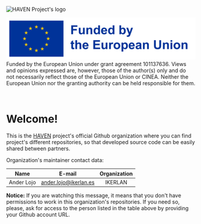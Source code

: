 ![HAVEN Project's logo](https://havenproject.eu/wp-content/uploads/2024/03/HAVEN-logo.png "HAVEN Project's logo")

![Funded by the European Union](EN_FundedbytheEU_RGB_POS.png) 
Funded by the European Union under grant agreement 101137636. Views and opinions expressed are, however, those of the author(s) only and do not necessarily reflect those of the European Union or CINEA. Neither the European Union nor the granting authority can be held responsible for them.

<br>

# Welcome!
This is the [HAVEN](https://havenproject.eu/) project's official Github organization where you can find project's different repositories, so that developed source code can be easily shared between partners.

Organization's maintainer contact data:

| Name          | E-mail                    | Organization          |
|:-------------:|:-------------------------:|:---------------------:|
| Ander Lojo    | ander.lojo@ikerlan.es     | IKERLAN               |

**Notice:** If you are watching this message, it means that you don't have permissions to work in this organization's repositories. If you need so, please, ask for access to the person listed in the table above by providing your Github account URL.